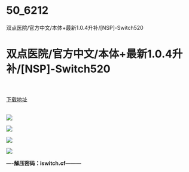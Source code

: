 # 50_6212
双点医院/官方中文/本体+最新1.0.4升补/[NSP]-Switch520
# 双点医院/官方中文/本体+最新1.0.4升补/[NSP]-Switch520
 <br/></br>
[下载地址](https://www.switch520.cc/article/6212 "下载地址")
<br/></br>

<p><span><strong><img src="https://www.switch520.cc/muke_img/upload_art_editor_20200923-1_c446e276b6629dd840e59f4c8f06a5aa.jpg"></strong></span></p>
<p><span><strong><img src="https://www.switch520.cc/muke_img/upload_art_editor_20200923-1_f4ac389a37f1c886dfea16efe41597f4.jpg"></strong></span></p>
<p><span><strong><img src="https://www.switch520.cc/muke_img/upload_art_editor_20200923-1_f94d027b9ab7d95b151ffe7d528280e4.jpg"></strong></span></p>
<p><span><strong><img src="https://www.switch520.cc/muke_img/upload_art_editor_20200923-1_9ac785ff14b66c25119d0cbd601f8ef0.jpg"></strong></span></p>
<p></p>
<p></p>
<p><span><strong>—-解压密码：iswitch.cf———</strong></span></p>
